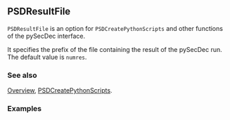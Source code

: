 ## PSDResultFile

`PSDResultFile` is an option for `PSDCreatePythonScripts` and other functions of the pySecDec interface.

It specifies the prefix of the file containing the result of the pySecDec run. The default value is `numres`.

### See also

[Overview](Extra/FeynHelpers.md), [PSDCreatePythonScripts](PSDCreatePythonScripts.md).

### Examples